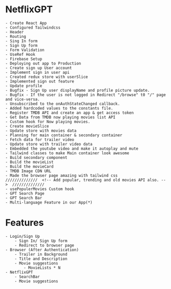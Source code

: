 # NetflixGPT

    - Create React App
    - Configured Tailwindcss
    - Header
    - Routing
    - Sing In form
    - Sign Up form
    - Form Validation
    - UseRef Hook
    - Firebase Setup
    - Deploying out app to Production
    - Create sign up User account
    - Implement sign in user api
    - Created redux store with userSlice
    - Implemented sign out feature
    - Update profile
    - Bugfix - Sign Up user displayName and profile picture update.
    - Bugfix - If the user is not logged in Redirect "/browse" t0 "/" page and vice-versa.
    - Unsubscribed to the onAuthStateChanged callback.
    - Added hardcoded values to the constants file.
    - Register TMDB API and create an app & get access token
    - Get Data from TMDB now playing movies list API 
    - Custom hook for Now playing movies.
    - Create movieSlice
    - Update store with movies data
    - Planning for main container & secondary container
    - Fetch data for trailer video
    - Update store with trailer video data
    - Embedded the youtube video and make it autoplay and mute
    - Tailwind classes to make Main container look awesome
    - Build secondary component
    - Build the movieList
    - Build the movieCard
    - TMDB Image CDN URL
    - Made the browser page amazing with tailwind css
    //////////////  <!-- Add popular, trending and old movies API also. -->  //////////////
    - usePopulerMovies Custom hook
    - GPT Search Page
    - GPT Search Bar
    - Multi-language Feature in our App(*)
    

# Features
    - Login/Sign Up
        - Sign In/ Sign Up form
        - Redirect to browser page
    - Browser (After Authentication)
        - Trailer in Background
        - Title and Description
        - Movie suggestions
            - MovieLists * N
    - NetflixGPT
        - SearchBar
        - Movie suggestions